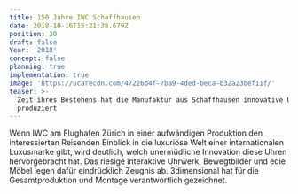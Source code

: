 ```yaml
---
title: 150 Jahre IWC Schaffhausen
date: 2018-10-16T15:21:38.679Z
position: 20
draft: false
Year: '2018'
concept: false
planning: true
implementation: true
image: 'https://ucarecdn.com/47226b4f-7ba9-4ded-beca-b32a23bef11f/'
teaser: >-
  Zeit ihres Bestehens hat die Manufaktur aus Schaffhausen innovative Uhren
  produziert
---
```

Wenn IWC am Flughafen Zürich in einer aufwändigen Produktion den interessierten Reisenden Einblick in die luxuriöse Welt einer internationalen Luxusmarke gibt, wird deutlich, welch unermüdliche Innovation diese Uhren hervorgebracht hat. Das riesige interaktive Uhrwerk, Bewegtbilder und edle Möbel legen dafür eindrücklich Zeugnis ab. 3dimensional hat für die Gesamtproduktion und Montage verantwortlich gezeichnet.
